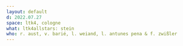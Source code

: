 ```yaml
---
layout: default
d: 2022.07.27
space: ltk4, cologne
what: ltk4allstars: stein
who: r. aust, v. barié, l. weiand, l. antunes pena & f. zwißler
---
```

